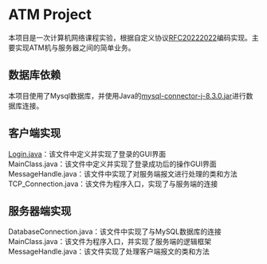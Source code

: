 # ATM Project
本项目是一次计算机网络课程实验，根据自定义协议[RFC20222022](https://shimo.im/docs/d1hLMvSAfjJ7uq9l )编码实现。主要实现ATM机与服务器之间的简单业务。
## 数据库依赖
本项目使用了Mysql数据库，并使用Java的[mysql-connector-j-8.3.0.jar](lib/mysql-connector-j-8.3.0.jar)进行数据库连接。
## 客户端实现
[Login.java](Client/Login.java)：该文件中定义并实现了登录的GUI界面\
MainClass.java：该文件中定义并实现了登录成功后的操作GUI界面
MessageHandle.java：该文件中实现了对服务端报文进行处理的类和方法
TCP_Connection.java：该文件为程序入口，实现了与服务端的连接
## 服务器端实现
DatabaseConnection.java：该文件中实现了与MySQL数据库的连接
MainClass.java：该文件为程序入口，并实现了服务端的逻辑框架
MessageHandle.java：该文件实现了处理客户端报文的类和方法
